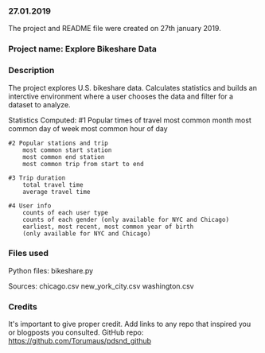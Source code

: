 ### 27.01.2019
The project and README file were created on 27th january 2019.

### Project name: Explore Bikeshare Data

### Description
The project explores U.S. bikeshare data. Calculates statistics 
and builds an interctive environment where a user chooses the 
data and filter for a dataset to analyze.

Statistics Computed:
	#1 Popular times of travel 
		most common month
		most common day of week
		most common hour of day

	#2 Popular stations and trip
		most common start station
		most common end station
		most common trip from start to end 

	#3 Trip duration
		total travel time
		average travel time

	#4 User info
		counts of each user type
		counts of each gender (only available for NYC and Chicago)
		earliest, most recent, most common year of birth 
		(only available for NYC and Chicago)

### Files used
Python files:
	bikeshare.py

Sources:
	chicago.csv
	new_york_city.csv
	washington.csv

### Credits
It's important to give proper credit. Add links to any repo that 
inspired you or blogposts you consulted.
GitHub repo:
https://github.com/Torumaus/pdsnd_github


